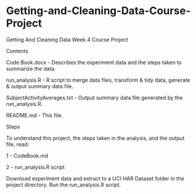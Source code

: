 # Getting-and-Cleaning-Data-Course-Project
Getting And Cleaning Data Week 4 Course Project

Contents

Code Book.docx - Describes the experiment data and the steps taken to summarize the data.

run_analysis.R - R script to merge data files, transform & tidy data, generate & output summary data file.

SubjectActivityAverages.txt - Output summary data file generated by the run_analysis.R.

README.md - This file.

Steps

To understand this project, the steps taken in the analysis, and the output file, read:

1 - CodeBook.md

2 - run_analysis.R script 

Download experiment data and extract to a UCI HAR Dataset folder in the project directory.
Run the run_analysis.R script.
